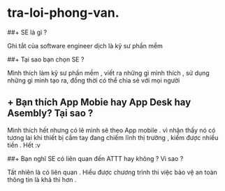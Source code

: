 # tra-loi-phong-van.
##+ SE là gì ?

Ghi tắt của software engineer dịch là kỹ sư phần mềm

##+ Tại sao bạn chọn SE ?

Mình thích làm kỹ sư phần mềm , viết ra những gì mình thích , sử dụng những gì mình tạo ra, đồng thời có thể chia sẻ với mọi người 

##  + Bạn thích App Mobie hay App Desk hay Asembly? Tại sao ?

Mình thích hết nhưng có lẽ mình sẽ theo App mobile . vì nhận thấy nó có tương lai khi thiết bị cầm tay đang chiếm lĩnh thị trường , kiếm được nhiều tiền . Hết :v 



##+ Bạn nghĩ SE có liên quan đến ATTT hay không ? Vì sao ?

Tất nhiên là có liên quan . Hiểu được chương trình thi việc bảo vệ an toàn thông tin là khả thi hơn . 
